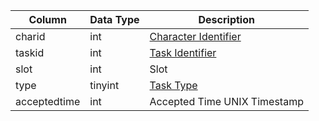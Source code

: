 | Column       | Data Type | Description                                                              |
| ------------ | --------- | ------------------------------------------------------------------------ |
| charid       | int       | [Character Identifier](character_data.md)                                |
| taskid       | int       | [Task Identifier](tasks.md)                                              |
| slot         | int       | Slot                                                                     |
| type         | tinyint   | [Task Type](https://eqemu.gitbook.io/server/categories/types/task-types) |
| acceptedtime | int       | Accepted Time UNIX Timestamp                                             |
